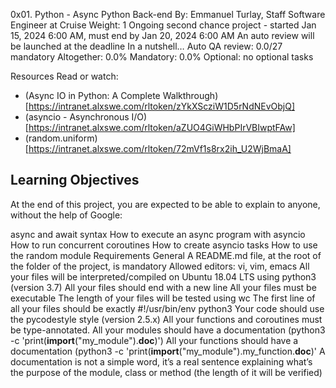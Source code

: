 0x01. Python - Async
Python
Back-end
 By: Emmanuel Turlay, Staff Software Engineer at Cruise
 Weight: 1
 Ongoing second chance project - started Jan 15, 2024 6:00 AM, must end by Jan 20, 2024 6:00 AM
 An auto review will be launched at the deadline
In a nutshell…
Auto QA review: 0.0/27 mandatory
Altogether:  0.0%
Mandatory: 0.0%
Optional: no optional tasks


Resources
Read or watch:

 * (Async IO in Python: A Complete Walkthrough)[https://intranet.alxswe.com/rltoken/zYkXScziW1D5rNdNEvObjQ]
 * (asyncio - Asynchronous I/O)[https://intranet.alxswe.com/rltoken/aZUO4GiWHbPIrVBIwptFAw]
 * (random.uniform)[https://intranet.alxswe.com/rltoken/72mVf1s8rx2ih_U2WjBmaA]

 ## Learning Objectives
At the end of this project, you are expected to be able to explain to anyone, without the help of Google:

async and await syntax
How to execute an async program with asyncio
How to run concurrent coroutines
How to create asyncio tasks
How to use the random module
Requirements
General
A README.md file, at the root of the folder of the project, is mandatory
Allowed editors: vi, vim, emacs
All your files will be interpreted/compiled on Ubuntu 18.04 LTS using python3 (version 3.7)
All your files should end with a new line
All your files must be executable
The length of your files will be tested using wc
The first line of all your files should be exactly #!/usr/bin/env python3
Your code should use the pycodestyle style (version 2.5.x)
All your functions and coroutines must be type-annotated.
All your modules should have a documentation (python3 -c 'print(__import__("my_module").__doc__)')
All your functions should have a documentation (python3 -c 'print(__import__("my_module").my_function.__doc__)'
A documentation is not a simple word, it’s a real sentence explaining what’s the purpose of the module, class or method (the length of it will be verified)